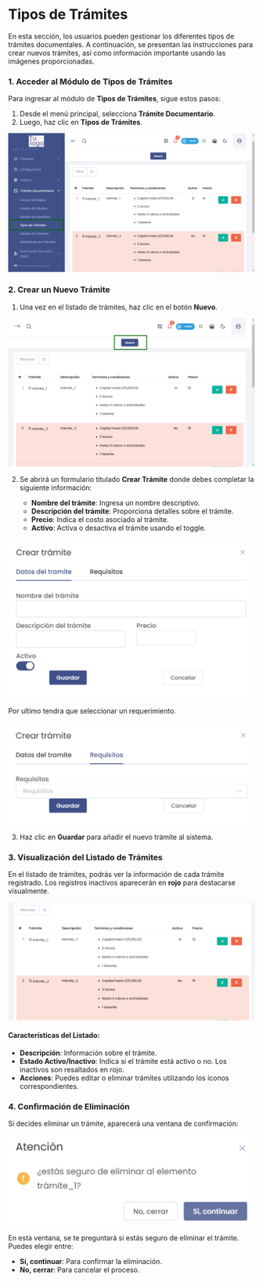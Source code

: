 # Tipos de Trámites  

En esta sección, los usuarios pueden gestionar los diferentes tipos de trámites documentales. A continuación, se presentan las instrucciones para crear nuevos trámites, así como información importante usando las imágenes proporcionadas.  

### 1. Acceder al Módulo de Tipos de Trámites  

Para ingresar al módulo de **Tipos de Trámites**, sigue estos pasos:  

1. Desde el menú principal, selecciona **Trámite Documentario**.  
2. Luego, haz clic en **Tipos de Trámites**.  

![Acceso a Tipos de Trámites](img/tipos_tramites.jpg)  

### 2. Crear un Nuevo Trámite  

1. Una vez en el listado de trámites, haz clic en el botón **Nuevo**.  

![Botón Nuevo Trámite](img/boton_nuevo_tramite.jpg)  

2. Se abrirá un formulario titulado **Crear Trámite** donde debes completar la siguiente información:  

   - **Nombre del trámite**: Ingresa un nombre descriptivo.  
   - **Descripción del trámite**: Proporciona detalles sobre el trámite.  
   - **Precio**: Indica el costo asociado al trámite.  
   - **Activo**: Activa o desactiva el trámite usando el toggle.  

![Formulario Crear Trámite](img/crear_tramite.jpg)  

  Por ultimo tendra que seleccionar un requerimiento.

  ![Formulario Crear Trámite](img/crear_tramite_re.jpg) 

3. Haz clic en **Guardar** para añadir el nuevo trámite al sistema.  

### 3. Visualización del Listado de Trámites  

En el listado de trámites, podrás ver la información de cada trámite registrado. Los registros inactivos aparecerán en **rojo** para destacarse visualmente.  

![Listado de Trámites](img/listado_tramites.jpg)  

#### Características del Listado:  

- **Descripción**: Información sobre el trámite.  
- **Estado Activo/Inactivo**: Indica si el trámite está activo o no. Los inactivos son resaltados en rojo.  
- **Acciones**: Puedes editar o eliminar trámites utilizando los íconos correspondientes.  

### 4. Confirmación de Eliminación  

Si decides eliminar un trámite, aparecerá una ventana de confirmación:  

![Confirmación de Eliminación](img/confirmar_eliminacion_t_tramite.jpg)  

En esta ventana, se te preguntará si estás seguro de eliminar el trámite. Puedes elegir entre:  

- **Sí, continuar**: Para confirmar la eliminación.  
- **No, cerrar**: Para cancelar el proceso.  


